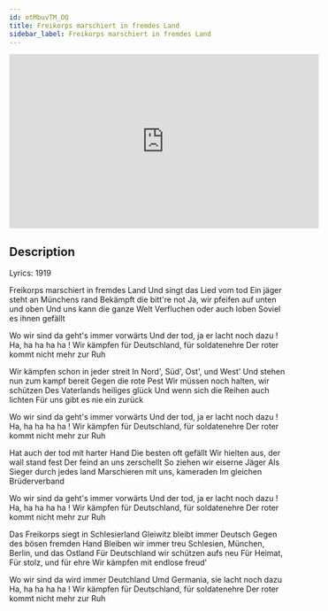 ```yaml
---
id: otMbuvTM_OQ
title: Freikorps marschiert in fremdes Land
sidebar_label: Freikorps marschiert in fremdes Land
---
```


<iframe
  width="560"
  height="315"
  src="https://www.youtube.com/embed/otMbuvTM_OQ"
  title="YouTube video player"
  frameborder="0"
  allow="accelerometer; autoplay; clipboard-write; encrypted-media; gyroscope; picture-in-picture; web-share"
  referrerpolicy="strict-origin-when-cross-origin"
  allowfullscreen
></iframe>

## Description

Lyrics: 1919

Freikorps marschiert in fremdes Land
Und singt das Lied vom tod
Ein jäger steht an Münchens rand
Bekämpft die bitt're not
Ja, wir pfeifen auf unten und oben
Und uns kann die ganze Welt
Verfluchen oder auch loben
Soviel es ihnen gefällt

Wo wir sind da geht's immer vorwärts
Und der tod, ja er lacht noch dazu !
Ha, ha ha ha ha !
Wir kämpfen für Deutschland, für soldatenehre
Der roter kommt nicht mehr zur Ruh


Wir kämpfen schon in jeder streit
In Nord', Süd', Ost', und West'
Und stehen nun zum kampf bereit
Gegen die rote Pest
Wir müssen noch halten, wir schützen
Des Vaterlands heiliges glück
Und wenn sich die Reihen auch lichten
Für uns gibt es nie ein zurück

Wo wir sind da geht's immer vorwärts
Und der tod, ja er lacht noch dazu !
Ha, ha ha ha ha !
Wir kämpfen für Deutschland, für soldatenehre
Der roter kommt nicht mehr zur Ruh


Hat auch der tod mit harter Hand
Die besten oft gefällt
Wir hielten aus, der wall stand fest
Der feind an uns zerschellt
So ziehen wir eiserne Jäger
Als Sieger durch jedes land
Marschieren mit uns, kameraden
Im gleichen Brüderverband

Wo wir sind da geht's immer vorwärts
Und der tod, ja er lacht noch dazu !
Ha, ha ha ha ha !
Wir kämpfen für Deutschland, für soldatenehre
Der roter kommt nicht mehr zur Ruh


Das Freikorps siegt in Schlesierland
Gleiwitz bleibt immer Deutsch
Gegen des bösen fremden Hand
Bleiben wir immer treu
Schlesien, München, Berlin, und das Ostland
Für Deutschland wir schützen aufs neu
Für Heimat, Für stolz, und für ehre
Wir kämpfen mit endlose freud'

Wo wir sind da wird immer Deutchland
Umd Germania, sie lacht noch dazu
Ha, ha ha ha ha !
Wir kämpfen für Deutschland, für soldatenehre
Der roter kommt nicht mehr zur Ruh
